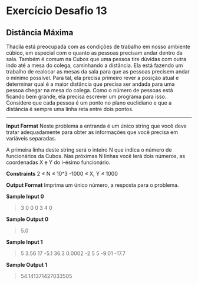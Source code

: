 # Exercício Desafio 13

## Distância Máxima

Thacila está preocupada com as condições de trabalho em nosso ambiente cúbico, em especial com o quanto as pessoas precisam andar dentro da sala. Também é comum na Cubos que uma pessoa tire dúvidas com outra indo até a mesa do colega, caminhando a distância. Ela está fazendo um trabalho de realocar as mesas da sala para que as pessoas precisem andar o mínimo possível. Para tal, ela precisa primeiro rever a posição atual e determinar qual é a maior distância que precisa ser andada para uma pessoa chegar na mesa do colega. Como o número de pessoas está ficando bem grande, ela precisa escrever um programa para isso. Considere que cada pessoa é um ponto no plano euclidiano e que a distância é sempre uma linha reta entre dois pontos.

---

**Input Format**
Neste problema a entranda é um único string que você deve tratar adequadamente para obter as informações que você precisa em variáveis separadas.

A primeira linha deste string será o inteiro N que indica o número de funcionários da Cubos. Nas próximas N linhas você lerá dois números, as coordenadas X e Y do i-ésimo funcionário.

**Constraints**
2 ≤ N ≤ 10^3 -1000 ≤ X, Y ≤ 1000

**Output Format**
Imprima um único número, a resposta para o problema.

**Sample Input 0**

> 3
> 0 0
> 0 3
> 4 0

**Sample Output 0**

> 5.0

**Sample Input 1**

> 5
> 3.56 17
> -5.1 36.3
> 0.0002 -2
> 5 5
> -9.01 -17.7

**Sample Output 1**

> 54.141371427033505
